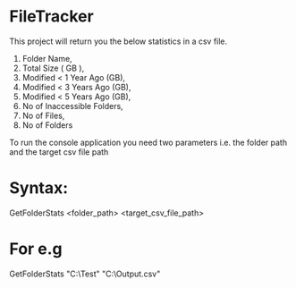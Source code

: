 # FileTracker

This project will return you the below statistics in a csv file.

1. Folder Name,
2. Total Size ( GB ),
3. Modified < 1 Year Ago (GB),
4. Modified < 3 Years Ago (GB),
5. Modified < 5 Years Ago (GB),
6. No of Inaccessible Folders,
7. No of Files,
8. No of Folders


To run the console application you need two parameters i.e. the folder path and the target csv file path

# Syntax: 
GetFolderStats <folder_path> <target_csv_file_path>

# For e.g 
GetFolderStats  "C:\Test" "C:\Output.csv"
